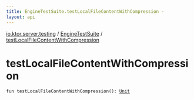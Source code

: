 ```yaml
---
title: EngineTestSuite.testLocalFileContentWithCompression - 
layout: api
---
```


<div class='api-docs-breadcrumbs'><a href="../index.html">io.ktor.server.testing</a> / <a href="index.html">EngineTestSuite</a> / <a href="./test-local-file-content-with-compression.html">testLocalFileContentWithCompression</a></div>

# testLocalFileContentWithCompression

<div class="signature"><code><span class="keyword">fun </span><span class="identifier">testLocalFileContentWithCompression</span><span class="symbol">(</span><span class="symbol">)</span><span class="symbol">: </span><a href="https://kotlinlang.org/api/latest/jvm/stdlib/kotlin/-unit/index.html"><span class="identifier">Unit</span></a></code></div>
